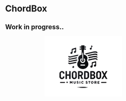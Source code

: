 # ChordBox

## Work in progress..

   <div align="center">
     <img src="assets/chordbox_logo.png" alt="Project logo" width="250"/>
   </div>
